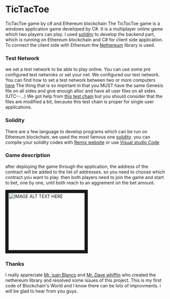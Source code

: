 # TicTacToe
TicTacToe game by c# and Ethereum blockchain
The TicTocToe game is a windows application game developed by C#. It is a multiplayer online game which two players can play.
I used [solidity](https://solidity.readthedocs.io/en/v0.5.2/) to develop the backend part, which is running on Ethereum blockchain and C# for client side application. To connect the client side with Ethereum the [Nethereum](https://github.com/Nethereum) library is used. 
### Test Network
we set a test network to be able to play online. You can use some pre configured test netwroks or set your net. We configured our test network. You can find how
to set a test network between two or more computers [here](https://medium.com/mercuryprotocol/how-to-create-your-own-private-ethereum-blockchain-dad6af82fc9f)
The thing that is so impirtant in that you MUST have the same Genesis file on all sides and give enough alloc and have all user files on all sides. (UTC--...)
We got help from [this test chain](https://github.com/Nethereum/Testchains) but you should consider that the files are modified a bit, becaues this test chain is proper for 
single user applications.
### Solidity 
There are a few language to develop programs which can be run on Ethereum blockchain, we used the most famous one [solidity](https://solidity.readthedocs.io/en/v0.5.2/).
you can compile your solidity codes with [Remix website](https://remix.ethereum.org/) or use [Visual studio Code](https://code.visualstudio.com/)

### Game description
after deploying the game through the application, the address of the contract will be added to the list of addresses. so you need to choose which contract you want to play. then both players need to join the game and start to bet, one by one, until both reach to an aggrement on the bet amount. 

<a href="https://www.youtube.com/watch?v=J7PXiK8Ap94
" target="_blank"><img src="http://img.youtube.com/vi/J7PXiK8Ap94/0.jpg" 
alt="IMAGE ALT TEXT HERE" width="240" height="180" border="10" /></a>

### Thanks
I really appreciate [Mr. juan Blanco](https://github.com/juanfranblanco) and [Mr. Dave whiffin](https://github.com/Dave-Whiffin) who created the nethereum library and resolved some issues of this project. This is my first code of Blockchain's World and I know there can be lots of improvments. i will be glad to hear from you guys.  
